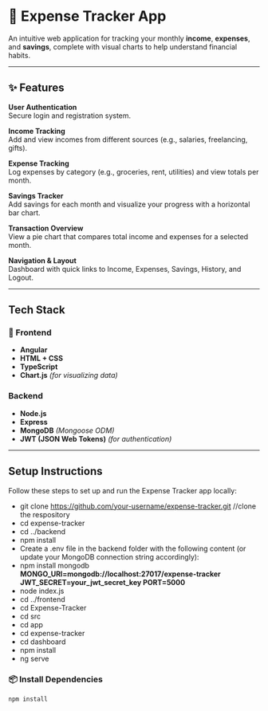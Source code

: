 # 💸 Expense Tracker App

An intuitive web application for tracking your monthly **income**, **expenses**, and **savings**, complete with visual charts to help understand financial habits.

---

## ✨ Features

  **User Authentication**  
  Secure login and registration system.

  **Income Tracking**  
  Add and view incomes from different sources (e.g., salaries, freelancing, gifts).

  **Expense Tracking**  
  Log expenses by category (e.g., groceries, rent, utilities) and view totals per month.

  **Savings Tracker**  
  Add savings for each month and visualize your progress with a horizontal bar chart.

 **Transaction Overview**  
  View a pie chart that compares total income and expenses for a selected month.

  **Navigation & Layout**  
  Dashboard with quick links to Income, Expenses, Savings, History, and Logout.

---

## Tech Stack

### 🔹 Frontend
- **Angular**
- **HTML + CSS**
- **TypeScript**
- **Chart.js** *(for visualizing data)*

###  Backend
- **Node.js**
- **Express**
- **MongoDB** *(Mongoose ODM)*
- **JWT (JSON Web Tokens)** *(for authentication)*

---

##  Setup Instructions
Follow these steps to set up and run the Expense Tracker app locally:
- git clone https://github.com/your-username/expense-tracker.git  //clone the respository
- cd expense-tracker
- cd ../backend    
- npm install
- Create a .env file in the backend folder with the following content (or update your MongoDB connection string accordingly):
- npm install mongodb
**MONGO_URI=mongodb://localhost:27017/expense-tracker
  JWT_SECRET=your_jwt_secret_key
  PORT=5000**
- node index.js 
- cd ../frontend
- cd Expense-Tracker
- cd src
- cd app
- cd expense-tracker
- cd dashboard
- npm install
- ng serve




### 📦 Install Dependencies

```bash
npm install
